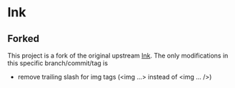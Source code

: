 # Ink

## Forked

This project is a fork of the original upstream [Ink](https://github.com/JohnSundell/Ink). The only modifications in this specific branch/commit/tag is

* remove trailing slash for img tags (<img ...> instead of <img ... />)
